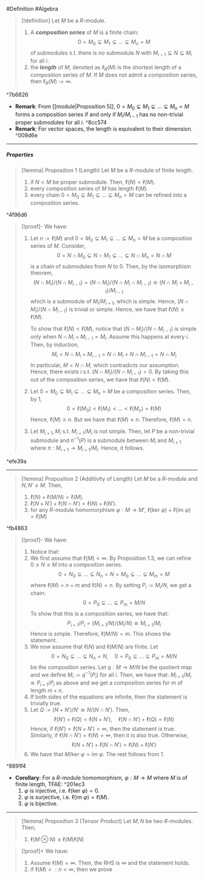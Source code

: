 #Definition #Algebra 

> [!definition]
> Let $M$ be a $R$-module. 
> 1. A ***composition series*** of $M$ is a finite chain: $$0=M_{0}\subsetneq M_{1}\subsetneq\dots\subsetneq M_{n} =M $$of submodules s.t. there is no submodule $N$ with $M_{i-1}\subsetneq N\subsetneq M_{i}$ for all $i$.
> 2. the ***length*** of $M$, denoted as $\ell_{R}(M)$ is the shortest length of a composition series of $M$. If $M$ does not admit a composition series, then $\ell _R(M):=\infty$. 

^7b6826

- **Remark**: From [[module|Proposition 5]], $0=M_{0}\subsetneq M_{1}\subsetneq\dots\subsetneq M_{n} =M$ forms a composition series if and only if $M_{i} / M_{i-1}$ has no non-trivial proper submodules for all $i$.  ^8cc574
- **Remark**: For vector spaces, the length is equivalent to their dimension. ^009d6e
---
##### Properties
> [!lemma] Proposition 1 (Length)
> Let $M$ be a $R$-module of finite length. 
> 1. if $N<M$ be proper submodule. Then, $\ell(N)<\ell(M)$.
> 2. every composition series of $M$ has length $\ell(M)$.
> 3. every chain $0=M_{0}\subsetneq M_{1}\subsetneq\dots\subsetneq M_{n} =M$ can be refined into a composition series.

^4f96d6

> [!proof]-
> We have:
> 1. Let $n:=\ell(M)$ and  $0=M_{0}\subsetneq M_{1}\subsetneq\dots\subsetneq M_{n} =M$ be a composition series of $M$. Consider,  $$0=N\cap M_{0}\subsetneq N\cap M_{1}\subsetneq\dots\subsetneq N\cap M_{n} =N\cap M $$ is a chain of submodules from $N$ to $0$. Then, by the isomorphism theorem, $$(N\cap M_{i}) / (N\cap M_{i-1})=(N\cap M_{i}) / (N\cap M_{i}\cap M_{i-1})\cong (N\cap M_{i}+M_{i-1}) / M_{i-1}$$which is a submodule of $M_{i} / M_{i+1}$, which is simple. Hence, $(N\cap M_{i}) / (N\cap M_{i-1})$ is trivial or simple. Hence, we have that $\ell(N)\leq \ell(M)$. 
>    
>    To show that $\ell(N)< \ell(M)$, notice that $(N\cap M_{i}) / (N\cap M_{i-1})$ is simple only when $N\cap M_{i}+M_{i-1}=M_{i}$. Assume this happens at every $i$. Then, by induction, $$M_{i}=N\cap M_{i}+M_{i-1}=N\cap M_{i}+N\cap M_{i-1}=N\cap M_{i}$$ In particular, $M=N\cap M$, which contradicts our assumption. Hence, there exists $i$ s.t. $(N\cap M_{i}) / (N\cap M_{i-1})= 0$. By taking this out of the composition series, we have that $\ell(N)<\ell(M)$.
>  2. Let $0=M_{0}\subsetneq M_{1}\subsetneq\dots\subsetneq M_{n} =M$ be a composition series.  Then, by 1, $$0=\ell(M_{0})<\ell(M_{1})<\dots< \ell(M_{n})=\ell(M)$$Hence, $\ell(M)\geq n$. But we have that $\ell(M)\leq n$. Therefore, $\ell(M)=n$. 
>  3. Let $M_{i+1}, M_{i}$ s.t. $M_{i+1} / M_{i}$ is not simple. Then, let $P$ be a non-trivial submodule and $\pi ^{-1}(P)$ is a submodule between $M_{i}$ and $M_{i+1}$ where $\pi:M_{i+1}\to M_{i+1} / M_{i}$. Hence, it follows.

^efe39a

---
> [!lemma] Proposition 2 (Additivity of Length)
> Let $M$ be a $R$-module and $N,N'\leq M$. Then, 
> 1. $\ell(N)+\ell(M / N)=\ell(M)$.
> 2. $\ell(N+N')+\ell(N\cap N')=\ell(N)+\ell(N')$.
> 3. for any $R$-module homomorphism $\varphi:M\to M'$, $\ell(\text{ker }\varphi)+\ell(\text{im }\varphi)=\ell(M)$

^fb4863

> [!proof]-
> We have:
> 1. Notice that:
> 	1. We first assume that $\ell(M)<\infty$. By Proposition 1.3, we can refine $0\leq N\leq M$ into a composition series. $$0 =N_{0}\subsetneq \dots\subsetneq N_{n}=N= M_{0}\subsetneq\dots\subsetneq M_{m}=M$$where $\ell(M)=n+m$ and $\ell(N)=n$. By setting $P_{i}:= M_{i} / N$, we get a chain:$$0=P_{0}\subsetneq\dots\subsetneq P_{m}=M / N$$To show that this is a composition series, we have that: $$P_{i+1}/P_{i}=(M_{i+1} / N) / (M_{i} / N)\cong M_{i+1} / M_{i}$$Hence is simple. Therefore, $\ell(M/N)=m$.  This shows the statement.
> 	2. We now assume that $\ell(N)$ and $\ell(M/N)$ are finite. Let $$0=N_{0}\subsetneq\dots\subsetneq N_{n}=N,\quad 0=P_{0}\subsetneq\dots\subsetneq P_{m}=M / N$$be the composition series. Let $q:M\to M / N$ be the quotient map and we define $M_{i}:=q^{-1}(P_{i})$ for all $i$. Then, we have that: $M_{i+1}/M_{i}\cong P_{i+1} / P_{i}$ as above and we get a composition series for $m$ of length $m+n$. 
> 	3. If both sides of the equations are infinite, then the statement is trivially true. 
> 2. Let $Q:=(N+N') / N'\cong N / (N\cap N')$. Then, $$\ell(N')+\ell(Q)=\ell(N+N'),\quad \ell(N\cap N')+\ell(Q)=\ell(N)$$Hence, if $\ell(N')=\ell(N+N')=\infty$, then the statement is true. Similarly, if $\ell(N\cap N')=\ell(N)=\infty$, then it is also true. Otherwise, $$\ell(N+N')+\ell(N\cap N')=\ell(N)+\ell(N')$$
> 3. We have that $M / \text{ker }\varphi= \text{im }\varphi$. The rest follows from 1. 

^8891f4

- **Corollary**: For a $R$-module homomorphism, $\varphi:M\to M$ where $M$ is of finite length, TFAE: ^201ec3
	1. $\varphi$ is injective, i.e. $\ell(\text{ker }\varphi)= 0$.
	2. $\varphi$ is surjective, i.e. $\ell(\text{im }\varphi)= \ell(M)$.
	3. $\varphi$ is bijective.
	
---
> [!lemma] Proposition 3 (Tensor Product)
> Let $M,N$ be two $R$-modules. Then, 
> 1. $\ell(M\otimes N)\leq \ell(M)\ell(N)$

> [!proof]+
> We have:
> 1. Assume $\ell(M)=\infty$. Then, the RHS is $\infty$ and the statement holds.
> 2. if $\ell(M)=:n<\infty$, then we prove 